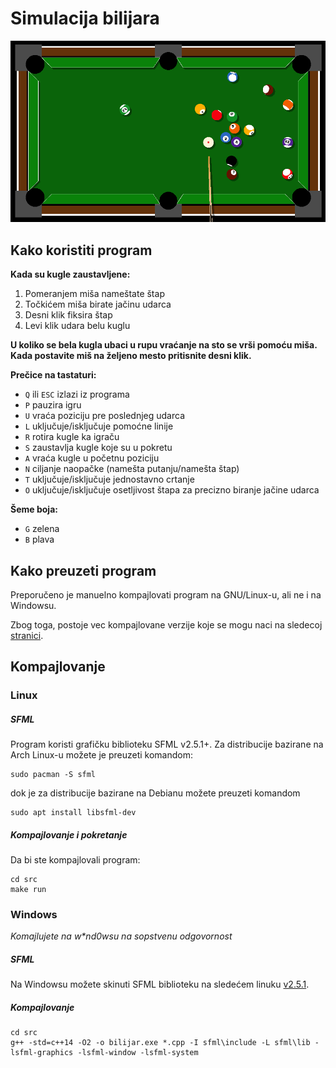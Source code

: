 # Simulacija bilijara
![screenshot](screenshots/bilijar-skrinsot.png)
## Kako koristiti program
**Kada su kugle zaustavljene:**
 1. Pomeranjem miša nameštate štap
 2. Točkićem miša birate jačinu udarca
 3. Desni klik fiksira štap
 4. Levi klik udara belu kuglu

**U koliko se bela kugla ubaci u rupu vraćanje na sto se vrši pomoću miša. Kada postavite miš na željeno mesto pritisnite desni klik.**

**Prečice na tastaturi:**

 * `Q` ili `ESC` izlazi iz programa
 * `P` pauzira igru
 * `U` vraća poziciju pre poslednjeg udarca
 * `L` uključuje/isključuje pomoćne linije
 * `R` rotira kugle ka igraču
 * `S` zaustavlja kugle koje su u pokretu
 * `A` vraća kugle u početnu poziciju
 * `N` ciljanje naopačke (namešta putanju/namešta štap)
 * `T` uključuje/isključuje jednostavno crtanje
 * `O` uključuje/isključuje osetljivost štapa za precizno biranje jačine udarca

**Šeme boja:**
 * `G` zelena
 * `B` plava

## Kako preuzeti program

Preporučeno je manuelno kompajlovati program na GNU/Linux-u, ali ne i na Windowsu.

Zbog toga, postoje vec kompajlovane verzije koje se mogu naci na sledecoj [stranici](https://github.com/vmisovic/bilijar/releases).

## Kompajlovanje

### Linux

##### SFML
Program koristi grafičku biblioteku SFML v2.5.1+.
Za distribucije bazirane na Arch Linux-u možete je preuzeti komandom:
```
sudo pacman -S sfml
```
dok je za distribucije bazirane na Debianu možete preuzeti komandom
```
sudo apt install libsfml-dev
```
##### Kompajlovanje i pokretanje

Da bi ste kompajlovali program:
```
cd src
make run
```

### Windows
_Komajlujete na w*nd0wsu na sopstvenu odgovornost_

##### SFML
Na Windowsu možete skinuti SFML biblioteku na sledećem linuku [v2.5.1](https://www.sfml-dev.org/files/SFML-2.5.1-windows-gcc-7.3.0-mingw-64-bit.zip).

##### Kompajlovanje
```
cd src
g++ -std=c++14 -O2 -o bilijar.exe *.cpp -I sfml\include -L sfml\lib -lsfml-graphics -lsfml-window -lsfml-system
```
